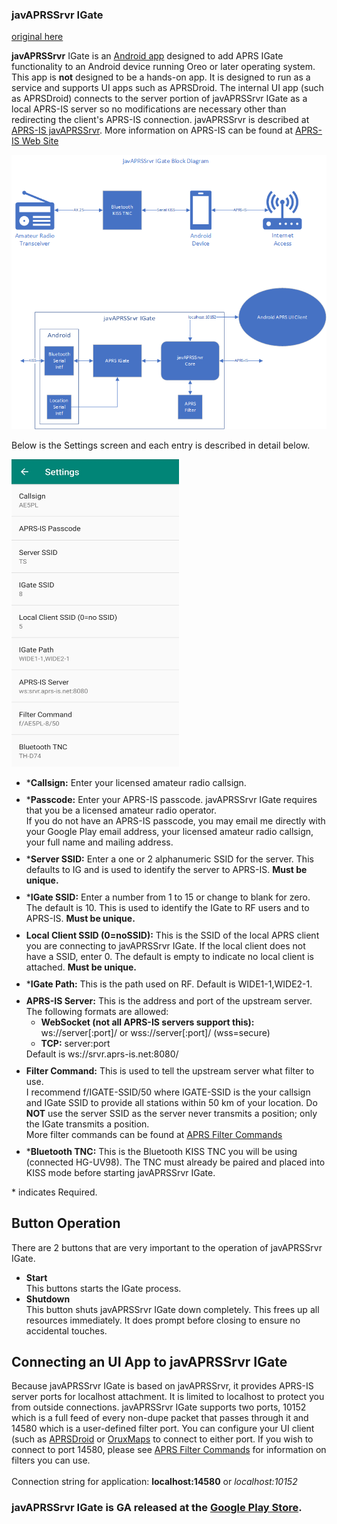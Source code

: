 ### javAPRSSrvr IGate

[original here](http://www.ae5pl.net/javAPRSSrvrIGate.aspx)    

**javAPRSSrvr** IGate is an <a href="https://play.google.com/store/apps/details?id=net.ae5pl.javaprssrvrigate">Android app</a> designed to add APRS IGate functionality to an Android device running Oreo or later operating system.
    This app is <b>not</b> designed to be a hands-on app.  It is designed to run as a service and supports UI apps such as APRSDroid.
    The internal UI app (such as APRSDroid) connects to the server portion of javAPRSSrvr IGate as a local APRS-IS server so no modifications are necessary other than redirecting the client's APRS-IS connection.
        javAPRSSrvr is described at <a href="http://www.aprs-is.net/javAPRSSrvr">APRS-IS javAPRSSrvr</a>.  More information on APRS-IS can be found at <a href="http://www.aprs-is.net">APRS-IS Web Site</a>

<img src="javAPRSSrvrIGateBlock.png"/>
    <p>
        Below is the Settings screen and each entry is described in detail below.
    </p>
    <img src="javAPRSSrvrIGate_Settings.jpg" alt="Settings" style="height: 492px; width: 268px" />
    <ul >
        <li style="margin-top:10px">*<strong>Callsign:</strong> Enter your licensed amateur radio callsign.</li>
        <li style="margin-top:10px">*<strong>Passcode:</strong> Enter your APRS-IS passcode. javAPRSSrvr IGate requires that you be a licensed amateur radio operator.<br />
            If you do not have an APRS-IS passcode, you may email me directly with your Google Play email address, your licensed amateur radio callsign, your full name and mailing address.</li>
        <li style="margin-top:10px">*<strong>Server SSID:</strong> Enter a one or 2 alphanumeric SSID for the server. This defaults to IG and is used to identify the server to APRS-IS. <strong>Must be unique.</strong></li>
        <li style="margin-top:10px">*<strong>IGate SSID:</strong> Enter a number from 1 to 15 or change to blank for zero. The default is 10. This is used to identify the IGate to RF users and to APRS-IS. <strong>Must be unique.</strong></li>
        <li style="margin-top:10px"><strong>Local Client SSID (0=noSSID):</strong> This is the SSID of the local APRS client you are connecting to javAPRSSrvr IGate. If the local client does not have a SSID, enter 0. The default is empty to indicate no local client is attached. <strong>Must be unique.</strong></li>
        <li style="margin-top:10px">*<strong>IGate Path:</strong> This is the path used on RF. Default is WIDE1-1,WIDE2-1.</li>
        <li style="margin-top:10px"><strong>APRS-IS Server:</strong> This is the address and port of the upstream server. The following formats are allowed:
            <ul>
                <li><strong>WebSocket (not all APRS-IS servers support this):</strong> ws://server[:port]/ or wss://server[:port]/ (wss=secure)</li>
                <li><strong>TCP:</strong> server:port</li>
            </ul>
            Default is ws://srvr.aprs-is.net:8080/</li>
        <li style="margin-top:10px">
            <strong>Filter Command:</strong> This is used to tell the upstream server what filter to use.<br />
            I recommend f/IGATE-SSID/50 where IGATE-SSID is the your callsign and IGate SSID to provide all stations within 50 km of your location. Do <strong>NOT</strong> use the server SSID as the server never transmits a position; only the IGate transmits a position.<br />
            More filter commands can be found at <a href="http://www.aprs-is.net/javAPRSFilter.aspx">APRS Filter Commands</a>
        </li>
        <li style="margin-top:10px">*<strong>Bluetooth TNC:</strong> This is the Bluetooth KISS TNC you will be using (connected HG-UV98). The TNC must already be paired and placed into KISS mode before starting javAPRSSrvr IGate.</li>
    </ul>
    <p>
        * indicates Required.
    </p>
    <h2>Button Operation</h2>
    <p>
        There are 2 buttons that are very important to the operation of javAPRSSrvr IGate.</p>
    <ul>
        <li><strong>Start</strong><br />This buttons starts the IGate process.</li>
        <li><strong>Shutdown</strong><br />This button shuts javAPRSSrvr IGate down completely. This frees up all resources immediately. It does prompt before closing to ensure no accidental touches.</li>
    </ul>
    <h2>Connecting an UI App to javAPRSSrvr IGate</h2>
    <p>
        Because javAPRSSrvr IGate is based on javAPRSSrvr, it provides APRS-IS server ports for localhost attachment. It is limited to localhost to protect you from outside connections.
        javAPRSSrvr IGate supports two ports, 10152 which is a full feed of every non-dupe packet that passes through it and 14580 which is a user-defined filter port.
    You can configure your UI client (such as <a href="https://aprsdroid.org/">APRSDroid</a> or <a href="https://www.oruxmaps.com/cs/en/">OruxMaps</a> to connect to either port. If you wish to connect to port 14580, please see <a href="http://www.aprs-is.net/javAPRSFilter.aspx">APRS Filter Commands</a> for information on filters you can use.</br></br>
    Connection string for application: <b>localhost:14580</b> or <i>localhost:10152</i>
    </p>
    <h3>javAPRSSrvr IGate is GA released at the <a href="https://play.google.com/store/apps/details?id=net.ae5pl.javaprssrvrigate">Google Play Store</a>.</h3>
